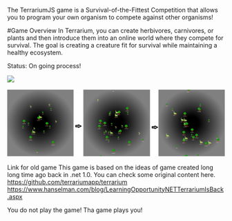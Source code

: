 The TerrariumJS game is a Survival-of-the-Fittest Competition that allows you to program your own organism to compete against other organisms!

#Game Overview
In Terrarium, you can create herbivores, carnivores, or plants and then introduce them into an online world where they compete for survival. The goal is
creating a creature fit for survival while maintaining a healthy ecosystem.

Status: On going process!

![](https://github.com/jplindgren/terrariumjs/workflows/Node.js%20CI/badge.svg)

![](public/AlphaVersionScreeshots.png)

Link for old game
This game is based on the ideas of game created long long time ago back in .net 1.0. You can check some original content here.
https://github.com/terrariumapp/terrarium
https://www.hanselman.com/blog/LearningOpportunityNETTerrariumIsBack.aspx

You do not play the game! Tha game plays you!
